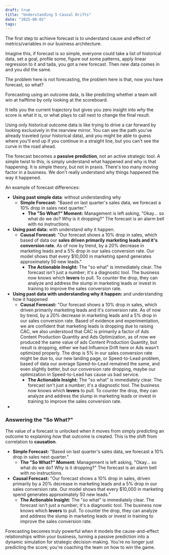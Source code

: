```yaml
---
draft: true
title: "Understanding 5 Causal Drifts"
date: "2025-08-02"
tags: 
---
```

The first step to achieve forecast is to understand cause and effect of metrics/variables in our business architecture.

Imagine this, if forecast is so simple, everyone could take a list of historical data, set a goal, profile some, figure out some patterns, apply linear regression to it and tada, you got a new forecast. 
Then new data comes in and you did the same.

The problem here is not forecasting, the problem here is that, now you have forecast, so what?

Forecasting using an outcome data, is like predicting whether a team will win at halftime by only looking at the scoreboard.

It tells you the current trajectory but gives you zero insight into _why_ the score is what it is, or what plays to call next to change the final result.

Using only historical outcome data is like trying to drive a car forward by looking exclusively in the rearview mirror. You can see the path you've already traveled (your historical data), and you might be able to guess where you'll end up if you continue in a straight line, but you can't see the curve in the road ahead.

The forecast becomes a **passive prediction**, not an active strategic tool. A simple twist to this, is simply understand what happened and why is that happening. It is simple theory, but not in praxis. There's too many moving factor in a business. We don't really understand why things happened the way it happened. 

An example of forecast differences:

- **Using past simple data**: without understanding why
    - **Simple Forecast:** "Based on last quarter's sales data, we forecast a 10% drop in sales next quarter."
        - **The "So What?" Moment:** Management is left asking, "Okay... so what do we do? Why is it dropping?" The forecast is an alarm bell with no instructions.
- **Using past data:** with understand why it happen.
    - **Causal Forecast:** "Our forecast shows a 10% drop in sales, which based of data our **sales driven primarily marketing leads and it's conversion rate.** As of now by trend, by a 20% decrease in marketing leads and a 5% drop in our sales conversion rate. Our model shows that every \$10,000 in marketing spend generates approximately 50 new leads."
        - **The Actionable Insight:** The "so what" is immediately clear. The forecast isn't just a number; it's a diagnostic tool. The business now knows which **levers** to pull. To counter the drop, they can analyze and address the slump in marketing leads or invest in training to improve the sales conversion rate.
- **Using past data with understanding why it happen:** and understanding how it happened
	- **Causal Forecast:** "Our forecast shows a 10% drop in sales, which driven primarily marketing leads and it's conversion rate. As of now by trend, by a 20% decrease in marketing leads and a 5% drop in our sales conversion rate. Based of evidence and experimentation, we are confident that marketing leads is dropping due to raising CAC, we also understood that CAC is primarily a factor of Ads Content Production Quantity and Ads Optimization, as of now we produced the same value of ads Content Production Quantity, but result is dropping, either we had Influence Drift here or Ads wasn't optimized properly. The drop is 5% in our sales conversion rate might be due to, our new landing page, or Speed-to-Lead problem, based of data our average Speed-to-Lead remained the same, and even slightly better, but our conversion rate dropping, maybe our optimization in Speed-to-Lead has cause us bad service.
        - **The Actionable Insight:** The "so what" is immediately clear. The forecast isn't just a number; it's a diagnostic tool. The business now knows which **levers** to pull. To counter the drop, they can analyze and address the slump in marketing leads or invest in training to improve the sales conversion rate.
- 

### Answering the "So What?"

The value of a forecast is unlocked when it moves from simply predicting an outcome to explaining _how_ that outcome is created. This is the shift from correlation to **causation**.

- **Simple Forecast:** "Based on last quarter's sales data, we forecast a 10% drop in sales next quarter."
    - **The "So What?" Moment:** Management is left asking, "Okay... so what do we do? Why is it dropping?" The forecast is an alarm bell with no instructions.
- **Causal Forecast:** "Our forecast shows a 10% drop in sales, driven primarily by a 20% decrease in marketing leads and a 5% drop in our sales conversion rate. Our model shows that every \$10,000 in marketing spend generates approximately 50 new leads."
    - **The Actionable Insight:** The "so what" is immediately clear. The forecast isn't just a number; it's a diagnostic tool. The business now knows which **levers** to pull. To counter the drop, they can analyze and address the slump in marketing leads or invest in training to improve the sales conversion rate.

Forecasting becomes truly powerful when it models the cause-and-effect relationships within your business, turning a passive prediction into a dynamic simulation for strategic decision-making. You're no longer just predicting the score; you're coaching the team on how to win the game.